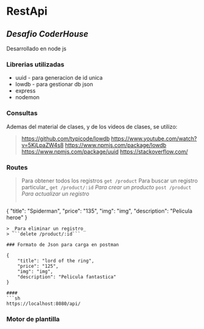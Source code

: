 # RestApi
## _Desafio CoderHouse_

Desarrollado en node js

### Librerias utilizadas

 - uuid - para generacion de id unica
 - lowdb - para gestionar db json
 - express
 - nodemon

### Consultas

Ademas del material de clases, y de los videos de clases, se utilizo:
> https://github.com/typicode/lowdb
> https://www.youtube.com/watch?v=5KjLpaZW4s8
> https://www.npmjs.com/package/lowdb
> https://www.npmjs.com/package/uuid
> https://stackoverflow.com/

### Routes
>Para obtener todos los registros
> ```get /product```
> Para buscar un registro particular_
> ```get /product/:id```
> _Para crear un producto_
> ```post /product```
> _Para actualizar un registro_
> ```put /product/:id
{
    "title": "Spiderman",
    "price": "135",
    "img": "img",
    "description": "Pelicula heroe"
}
```
> _Para eliminar un registro_
> ```delete /product/:id```

### Formato de Json para carga en postman

{
    "title": "lord of the ring",
    "price": "125",
    "img": "img",
    "description": "Pelicula fantastica"
}

####
```sh
https://localhost:8080/api/
```

### Motor de plantilla